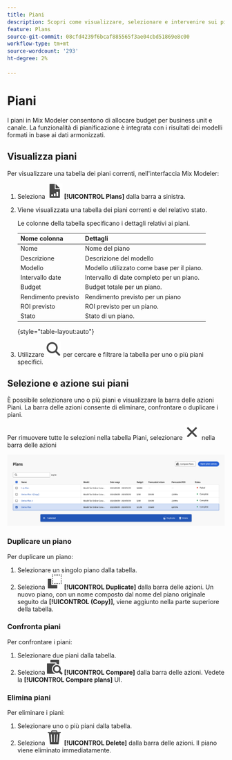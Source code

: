 ```yaml
---
title: Piani
description: Scopri come visualizzare, selezionare e intervenire sui piani in Mix Modeler.
feature: Plans
source-git-commit: 08cfd4239f6bcaf885565f3ae04cbd51869e8c00
workflow-type: tm+mt
source-wordcount: '293'
ht-degree: 2%

---
```



# Piani

I piani in Mix Modeler consentono di allocare budget per business unit e canale. La funzionalità di pianificazione è integrata con i risultati dei modelli formati in base ai dati armonizzati.


## Visualizza piani

Per visualizzare una tabella dei piani correnti, nell&#39;interfaccia Mix Modeler:

1. Seleziona ![](../assets/icons/FileChart.svg) **[!UICONTROL Plans]** dalla barra a sinistra.

1. Viene visualizzata una tabella dei piani correnti e del relativo stato.

   Le colonne della tabella specificano i dettagli relativi ai piani.

   | Nome colonna | Dettagli |
   |---|---|
   | Nome | Nome del piano |
   | Descrizione | Descrizione del modello |
   | Modello | Modello utilizzato come base per il piano. |
   | Intervallo date | Intervallo di date completo per un piano. |
   | Budget | Budget totale per un piano. |
   | Rendimento previsto | Rendimento previsto per un piano |
   | ROI previsto | ROI previsto per un piano. |
   | Stato | Stato di un piano. |

   {style="table-layout:auto"}

1. Utilizzare ![Ricerca](../assets/icons/Search.svg) per cercare e filtrare la tabella per uno o più piani specifici.


## Selezione e azione sui piani

È possibile selezionare uno o più piani e visualizzare la barra delle azioni Piani. La barra delle azioni consente di eliminare, confrontare o duplicare i piani.

Per rimuovere tutte le selezioni nella tabella Piani, selezionare ![Chiudi](../assets/icons/Close.svg) nella barra delle azioni

![Barra delle azioni Piani](../assets/plans-action-bar.png)

### Duplicare un piano

Per duplicare un piano:

1. Selezionare un singolo piano dalla tabella.
1. Seleziona ![Copia](../assets/icons/Copy.svg) **[!UICONTROL Duplicate]** dalla barra delle azioni. Un nuovo piano, con un nome composto dal nome del piano originale seguito da **[!UICONTROL (Copy)]**, viene aggiunto nella parte superiore della tabella.

### Confronta piani

Per confrontare i piani:

1. Selezionare due piani dalla tabella.
1. Seleziona ![Confronta](../assets/icons/Compare.svg) **[!UICONTROL Compare]** dalla barra delle azioni. Vedete la **[!UICONTROL Compare plans]** UI.


### Elimina piani

Per eliminare i piani:

1. Selezionare uno o più piani dalla tabella.
1. Seleziona ![Elimina](../assets/icons/Delete.svg) **[!UICONTROL Delete]** dalla barra delle azioni. Il piano viene eliminato immediatamente.



